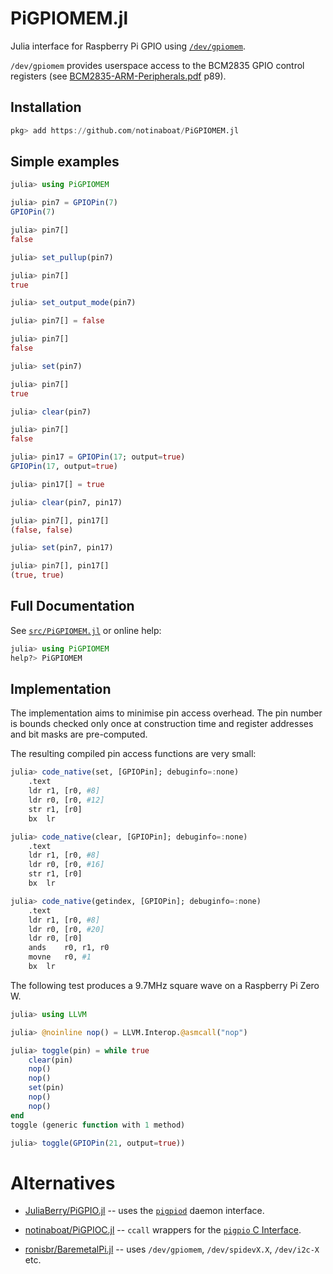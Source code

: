 # PiGPIOMEM.jl

Julia interface for Raspberry Pi GPIO using [`/dev/gpiomem`](https://github.com/raspberrypi/linux/blob/rpi-5.4.y/drivers/char/broadcom/bcm2835-gpiomem.c).

`/dev/gpiomem` provides userspace access to the BCM2835 GPIO control registers
(see [BCM2835-ARM-Peripherals.pdf](https://www.raspberrypi.org/app/uploads/2012/02/BCM2835-ARM-Peripherals.pdf) p89).


## Installation

```julia
pkg> add https://github.com/notinaboat/PiGPIOMEM.jl
```


## Simple examples

```julia
julia> using PiGPIOMEM

julia> pin7 = GPIOPin(7)
GPIOPin(7)

julia> pin7[]
false

julia> set_pullup(pin7)

julia> pin7[]
true

julia> set_output_mode(pin7)

julia> pin7[] = false

julia> pin7[]
false

julia> set(pin7)

julia> pin7[]
true

julia> clear(pin7)

julia> pin7[]
false

julia> pin17 = GPIOPin(17; output=true)
GPIOPin(17, output=true)

julia> pin17[] = true

julia> clear(pin7, pin17)

julia> pin7[], pin17[]
(false, false)

julia> set(pin7, pin17)

julia> pin7[], pin17[]
(true, true)

```


## Full Documentation

See [`src/PiGPIOMEM.jl`](src/PiGPIOMEM.jl) or online help:


```julia
julia> using PiGPIOMEM
help?> PiGPIOMEM

```


## Implementation

The implementation aims to minimise pin access overhead.
The pin number is bounds checked only once at construction time and
register addresses and bit masks are pre-computed.

The resulting compiled pin access functions are very small:

```julia
julia> code_native(set, [GPIOPin]; debuginfo=:none)
	.text
	ldr	r1, [r0, #8]
	ldr	r0, [r0, #12]
	str	r1, [r0]
	bx	lr

julia> code_native(clear, [GPIOPin]; debuginfo=:none)
	.text
	ldr	r1, [r0, #8]
	ldr	r0, [r0, #16]
	str	r1, [r0]
	bx	lr

julia> code_native(getindex, [GPIOPin]; debuginfo=:none)
	.text
	ldr	r1, [r0, #8]
	ldr	r0, [r0, #20]
	ldr	r0, [r0]
	ands	r0, r1, r0
	movne	r0, #1
	bx	lr
```

The following test produces a 9.7MHz square wave on a Raspberry Pi Zero W.

```julia
julia> using LLVM

julia> @noinline nop() = LLVM.Interop.@asmcall("nop")

julia> toggle(pin) = while true
    clear(pin)
    nop()
    nop()
    set(pin)
    nop()
    nop()
end
toggle (generic function with 1 method)

julia> toggle(GPIOPin(21, output=true))
```


# Alternatives

* [JuliaBerry/PiGPIO.jl](https://github.com/JuliaBerry/PiGPIO.jl)
-- uses the [`pigpiod`](http://abyz.me.uk/rpi/pigpio/pigpiod.html)
daemon interface.

* [notinaboat/PiGPIOC.jl](https://github.com/notinaboat/PiGPIOC.jl)
-- `ccall` wrappers for the
[`pigpio` C Interface](http://abyz.me.uk/rpi/pigpio/cif.html).

* [ronisbr/BaremetalPi.jl](https://github.com/ronisbr/BaremetalPi.jl)
-- uses `/dev/gpiomem`, `/dev/spidevX.X`, `/dev/i2c-X` etc.
